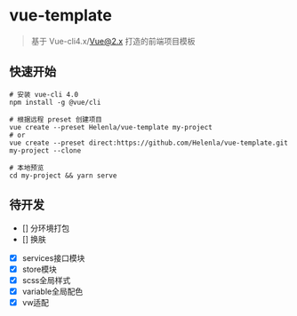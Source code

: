 # vue-template
> 基于 Vue-cli4.x/Vue@2.x 打造的前端项目模板

## 快速开始
```
# 安装 vue-cli 4.0
npm install -g @vue/cli

# 根据远程 preset 创建项目
vue create --preset Helenla/vue-template my-project
# or
vue create --preset direct:https://github.com/Helenla/vue-template.git my-project --clone

# 本地预览
cd my-project && yarn serve
```

## 待开发

- [] 分环境打包
- [] 换肤
- [x] services接口模块
- [x] store模块
- [x] scss全局样式
- [x] variable全局配色
- [x] vw适配
